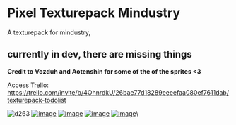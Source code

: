 # Pixel Texturepack Mindustry
A texturepack for mindustry, <h2><b>currently in dev, there are missing things</b></h2>

<b>Credit to Vozduh and Aotenshin for some of the of the sprites <3</b>

Access Trello:
https://trello.com/invite/b/4OhnrdkU/26bae77d18289eeeefaa080ef7611dab/texturepack-todolist

![d263](https://user-images.githubusercontent.com/13158938/149653710-5c1e34f7-9cd3-4577-95ca-cc3d66a14c9f.gif)
<a href="https://ibb.co/zPsDPmY"><img src="https://i.ibb.co/mhJghRw/image.png" alt="image" border="0"></a>
<a href="https://ibb.co/BqQ23TD"><img src="https://i.ibb.co/t8vpKYf/image.png" alt="image" border="0"></a>
<a href="https://ibb.co/nzDcpCY"><img src="https://i.ibb.co/J5z7ZQG/image.png" alt="image" border="0"></a>
<a href="https://ibb.co/TWB45Pc"><img src="https://i.ibb.co/g4MSCty/image.png" alt="image" border="0"></a>\



